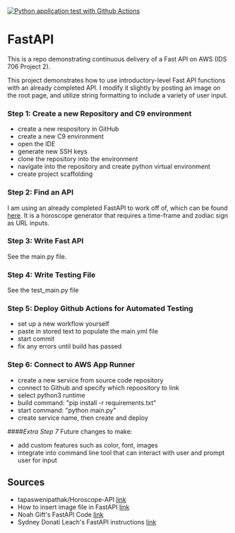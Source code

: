 [![Python application test with Github Actions](https://github.com/egmavis/FastAPI/actions/workflows/main.yml/badge.svg)](https://github.com/egmavis/FastAPI/actions/workflows/main.yml)

# FastAPI
This is a repo demonstrating continuous delivery of a Fast API on AWS (IDS 706 Project 2).  
  
This project demonstrates how to use introductory-level Fast API functions with an already completed API. I modify it slightly by posting an image on the root page, and utilize string formatting to include a variety of user input.  
  


### Step 1: Create a new Repository and C9 environment
- create a new respository in GitHub
- create a new C9 environment
- open the IDE
- generate new SSH keys
- clone the repository into the environment
- navigate into the repository and create python virtual environment
- create project scaffolding

### Step 2: Find an API
I am using an already completed FastAPI to work off of, which can be found [here](https://github.com/tapaswenipathak/Horoscope-API). It is a horoscope generator that requires a time-frame and zodiac sign as URL inputs.

### Step 3: Write Fast API
See the main.py file.

### Step 4: Write Testing File
See the test_main.py file

### Step 5: Deploy Github Actions for Automated Testing
- set up a new workflow yourself
- paste in stored text to populate the main.yml file
- start commit
- fix any errors until build has passed

### Step 6: Connect to AWS App Runner
- create a new service from source code repository
- connect to Github and specify which repoository to link
- select python3 runtime
- build command: "pip install -r requirements.txt"
- start command: "python main.py"
- create service name, then create and deploy

####*Extra Step 7*
Future changes to make:
  - add custom features such as color, font, images
  - integrate into command line tool that can interact with user and prompt user for input

## Sources
- tapaswenipathak/Horoscope-API [link](https://github.com/tapaswenipathak/Horoscope-API)
- How to insert image file in FastAPI [link](https://www.youtube.com/watch?v=vpTAqnAbowo)
- Noah Gift's FastAPI Code [link](https://github.com/noahgift/fastapi-duke/blob/main/main.py)
- Sydney Donati Leach's FastAPI instructions [link](https://github.com/sdonatileach/fastapi/blob/main/README.md)
